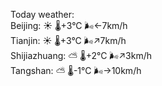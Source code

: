 Today weather:  
Beijing: ☀️   🌡️+3°C 🌬️←7km/h  
Tianjin: ☀️   🌡️+3°C 🌬️↗7km/h  
Shijiazhuang: ⛅️  🌡️+2°C 🌬️↗3km/h  
Tangshan: ⛅️  🌡️-1°C 🌬️→10km/h  
